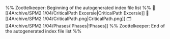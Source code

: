 %% Zoottelkeeper: Beginning of the autogenerated index file list  %%
📄 [[4Archive/SPM2 1/04/CriticalPath Excersie|CriticalPath Excersie]]
📄 [[4Archive/SPM2 1/04/CriticalPath.png|CriticalPath.png]]
🗂️ [[4Archive/SPM2 1/04/Phases/!Phases|!Phases]]
%% Zoottelkeeper: End of the autogenerated index file list  %%
